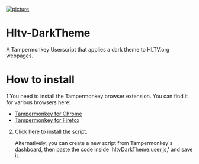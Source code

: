 [![picture](https://i.imgur.com/S8lYojE.png)]()
# Hltv-DarkTheme
A Tampermonkey Userscript that applies a dark theme to HLTV.org webpages.

# How to install
1.You need to install the Tampermonkey browser extension. You can find it for various browsers here:
   - [Tampermonkey for Chrome](https://chrome.google.com/webstore/detail/tampermonkey/dhdgffkkebhmkfjojejmpbldmpobfkfo)
   - [Tampermonkey for Firefox](https://addons.mozilla.org/en-US/firefox/addon/tampermonkey/)

2. [Click here](https://github.com/Sp0kzz/Hltv-DarkTheme/raw/main/hltvDarkTheme.user.js) to install the script.

   Alternatively, you can create a new script from Tampermonkey's dashboard, then paste the code inside 'hltvDarkTheme.user.js,' and save it.
